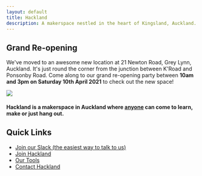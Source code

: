 ```yaml
---
layout: default
title: Hackland
description: A makerspace nestled in the heart of Kingsland, Auckland. A place where anyone can come to learn, make or just hang out
---
```


## Grand Re-opening

We've moved to an awesome new location at 21 Newton Road, Grey Lynn, Auckland. It's just round the corner from the junction between K'Road and Ponsonby Road. Come along to our grand re-opening party between **10am and 3pm on Saturday 10th April 2021** to check out the new space!

![](/public/images/intro-bg.jpg)

<h4 class="tagline">Hackland is a makerspace in Auckland where <span style="text-decoration:underline;">anyone</span> can come to learn, make or just hang out.</h4>

## Quick Links

+ [Join our Slack (the easiest way to talk to us)](https://join.slack.com/t/hakland/shared_invite/zt-jrrkrdoi-it~AwREvT_ExamWwextFGw)
+ [Join Hackland](/join/)
+ [Our Tools](/tools/)
+ [Contact Hackland](/contact/)
